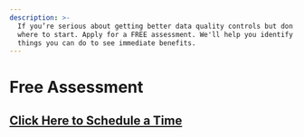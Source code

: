 ```yaml
---
description: >-
  If you’re serious about getting better data quality controls but don’t know
  where to start. Apply for a FREE assessment. We'll help you identify the top 3
  things you can do to see immediate benefits.
---
```


# Free Assessment

## [Click Here to Schedule a Time](https://calendly.com/brian-556/calendar)

